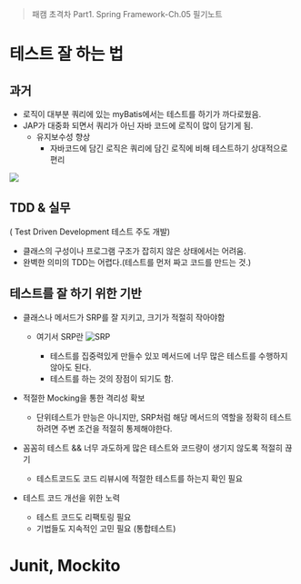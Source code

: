 > 패캠 초격차 Part1. Spring Framework-Ch.05 필기노트

# 테스트 잘 하는 법

## 과거
- 로직이 대부분 쿼리에 있는 myBatis에서는 테스트를 하기가 까다로웠음.
- JAP가 대중화 되면서 쿼리가 아닌 자바 코드에 로직이 많이 담기게 됨.
  - 유지보수성 향상
    - 자바코드에 담긴 로직은 쿼리에 담긴 로직에 비해 테스트하기 상대적으로 편리

  

![](https://images.velog.io/images/doobyeol/post/a1bd1fe4-8798-4c8d-bfdc-a0cb5801f916/image.png)
## TDD & 실무
( Test Driven Development 테스트 주도 개발)

- 클래스의 구성이나 프로그램 구조가 잡히지 않은 상태에서는 어려움.
- 완벽한 의미의 TDD는 어렵다.(테스트를 먼저 짜고 코드를 만드는 것.)

## 테스트를 잘 하기 위한 기반


- 클래스나 메서드가 SRP를 잘 지키고, 크기가 적절히 작아야함
  - 여기서 SRP란
  ![SRP](https://images.velog.io/images/doobyeol/post/a3fcde5c-24e9-496c-90c5-e282492aa5c2/image.png)

    - 테스트를 집중력있게 만들수 있꼬 메서드에 너무 많은 테스트를 수행하지 않아도 된다.
    - 테스트를 하는 것의 장점이 되기도 함.

- 적절한 Mocking을 통한 격리성 확보
    - 단위테스트가 만능은 아니지만, SRP처럼 해당 메서드의 역할을 정확히 테스트 하려면 주변 조건을 적절히 통제해야한다.
- 꼼꼼히 테스트 && 너무 과도하게 많은 테스트와 코드량이 생기지 않도록 적절히 끊기
    - 테스트코드도 코드 리뷰시에 적절한 테스트를 하는지 확인 필요
- 테스트 코드 개선을 위한 노력
    - 테스트 코드도 리팩토링 필요
    - 기법들도 지속적인 고민 필요 (통합테스트)






# Junit, Mockito

